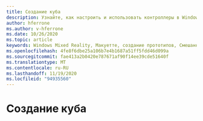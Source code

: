 ```yaml
---
title: Создание куба
description: Узнайте, как настроить и использовать контроллеры в Windows Mixed Reality.
author: hferrone
ms.author: v-hferrone
ms.date: 10/26/2020
ms.topic: article
keywords: Windows Mixed Reality, Макуетте, создание прототипов, Смешанная реальность, виртуальная реальность, VR, MR, обратная связь, центр обратной связи, ошибки
ms.openlocfilehash: 4fe8f6dbe25a106b7e4b1687a51ff5fdd46d099a
ms.sourcegitcommit: fae413a2b0420e787671af90f14ee39cde51640f
ms.translationtype: MT
ms.contentlocale: ru-RU
ms.lasthandoff: 11/19/2020
ms.locfileid: "94935560"
---
```

# <a name="creating-a-cube"></a>Создание куба

<!-- TODO(Harrison/Stefan): Can we get a short set of instructions and screenshots to take a new user through setup and a more fleshed out usage example? 
                            - For example, a start to finish process for creating, debugging, and sharing results of an onscreen cube.
-->
